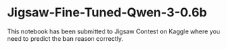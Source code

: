 # Jigsaw-Fine-Tuned-Qwen-3-0.6b
This notebook has been submitted to Jigsaw Contest on Kaggle where you need to predict the ban reason correctly. 
